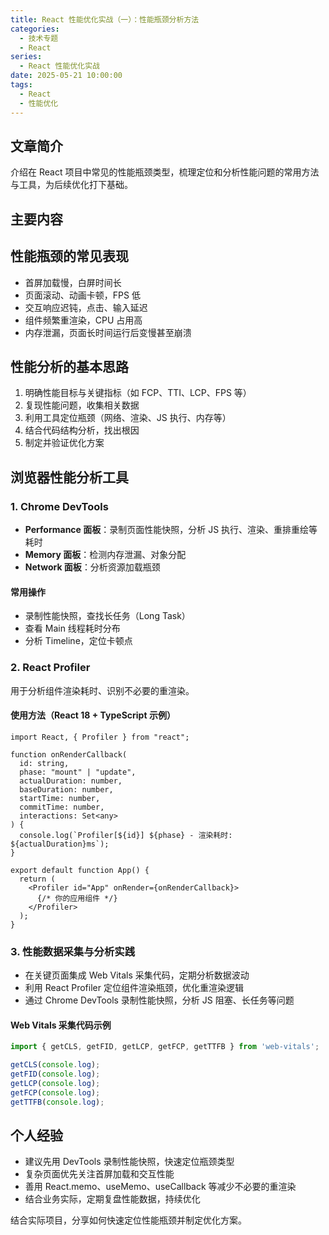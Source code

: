```yaml
---
title: React 性能优化实战（一）：性能瓶颈分析方法
categories:
  - 技术专题
  - React
series:
  - React 性能优化实战
date: 2025-05-21 10:00:00
tags:
  - React
  - 性能优化
---
```


## 文章简介

介绍在 React 项目中常见的性能瓶颈类型，梳理定位和分析性能问题的常用方法与工具，为后续优化打下基础。

## 主要内容

## 性能瓶颈的常见表现

- 首屏加载慢，白屏时间长
- 页面滚动、动画卡顿，FPS 低
- 交互响应迟钝，点击、输入延迟
- 组件频繁重渲染，CPU 占用高
- 内存泄漏，页面长时间运行后变慢甚至崩溃

## 性能分析的基本思路

1. 明确性能目标与关键指标（如 FCP、TTI、LCP、FPS 等）
2. 复现性能问题，收集相关数据
3. 利用工具定位瓶颈（网络、渲染、JS 执行、内存等）
4. 结合代码结构分析，找出根因
5. 制定并验证优化方案

## 浏览器性能分析工具

### 1. Chrome DevTools

- **Performance 面板**：录制页面性能快照，分析 JS 执行、渲染、重排重绘等耗时
- **Memory 面板**：检测内存泄漏、对象分配
- **Network 面板**：分析资源加载瓶颈

#### 常用操作

- 录制性能快照，查找长任务（Long Task）
- 查看 Main 线程耗时分布
- 分析 Timeline，定位卡顿点

### 2. React Profiler

用于分析组件渲染耗时、识别不必要的重渲染。

#### 使用方法（React 18 + TypeScript 示例）

```tsx
import React, { Profiler } from "react";

function onRenderCallback(
  id: string,
  phase: "mount" | "update",
  actualDuration: number,
  baseDuration: number,
  startTime: number,
  commitTime: number,
  interactions: Set<any>
) {
  console.log(`Profiler[${id}] ${phase} - 渲染耗时: ${actualDuration}ms`);
}

export default function App() {
  return (
    <Profiler id="App" onRender={onRenderCallback}>
      {/* 你的应用组件 */}
    </Profiler>
  );
}
```

### 3. 性能数据采集与分析实践

- 在关键页面集成 Web Vitals 采集代码，定期分析数据波动
- 利用 React Profiler 定位组件渲染瓶颈，优化重渲染逻辑
- 通过 Chrome DevTools 录制性能快照，分析 JS 阻塞、长任务等问题

#### Web Vitals 采集代码示例

```ts
import { getCLS, getFID, getLCP, getFCP, getTTFB } from 'web-vitals';

getCLS(console.log);
getFID(console.log);
getLCP(console.log);
getFCP(console.log);
getTTFB(console.log);
```

## 个人经验

- 建议先用 DevTools 录制性能快照，快速定位瓶颈类型
- 复杂页面优先关注首屏加载和交互性能
- 善用 React.memo、useMemo、useCallback 等减少不必要的重渲染
- 结合业务实际，定期复盘性能数据，持续优化

结合实际项目，分享如何快速定位性能瓶颈并制定优化方案。
